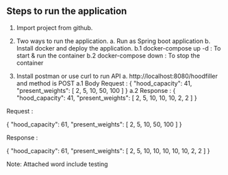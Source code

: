  ## Steps to run the application ##

1. Import project from github.

2. Two ways to run the application.
	a. Run as Spring boot application
	b. Install docker and deploy the application.
		b.1 docker-compose up -d :  To start & run the container
		b.2 docker-compose down : To stop the container
3. Install postman or use curl to run API
	a. http://localhost:8080/hoodfiller and method is POST
		a.1 Body Request : 
		{
    "hood_capacity": 41,
    "present_weights": [
        2,
        5,
        10,
        50,
        100
     ]
   }
   		a.2 Response : 
   		{
    "hood_capacity": 41,
    "present_weights": [
        2,
        5,
        10,
        10,
        10,
        2,
        2
    ]
}


Request :

{
    "hood_capacity": 61,
    "present_weights": [
        2,
        5,
        10,
        50,
        100
    ]
}

Response :

{
    "hood_capacity": 61,
    "present_weights": [
        2,
        5,
        10,
        10,
        10,
        10,
        10,
        2,
        2
    ]
}

Note:  Attached word include testing


